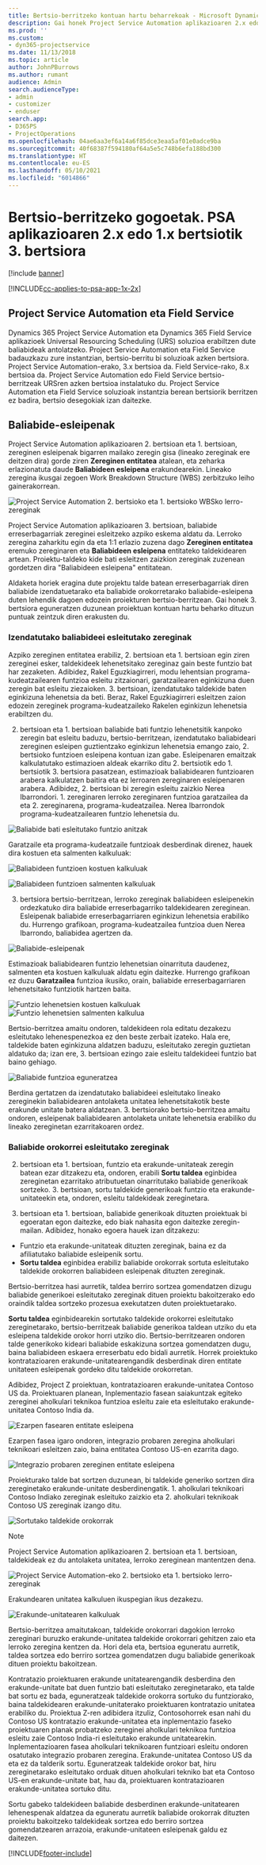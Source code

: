 ```yaml
---
title: Bertsio-berritzeko kontuan hartu beharrekoak - Microsoft Dynamics 365 Project Service Automation 2.x edo 1.x bertsiotik 3 bertsiora
description: Gai honek Project Service Automation aplikazioaren 2.x edo 1.x bertsiotik 3. bertsiora bertsio-berritzean egin behar dituzun gogoetei buruzko informazioa ematen du.
ms.prod: ''
ms.custom:
- dyn365-projectservice
ms.date: 11/13/2018
ms.topic: article
author: JohnPBurrows
ms.author: rumant
audience: Admin
search.audienceType:
- admin
- customizer
- enduser
search.app:
- D365PS
- ProjectOperations
ms.openlocfilehash: 04ae6aa3ef6a14a6f85dce3eaa5af01e0adce9ba
ms.sourcegitcommit: 40f68387f594180af64a5e5c748b6efa188bd300
ms.translationtype: HT
ms.contentlocale: eu-ES
ms.lasthandoff: 05/10/2021
ms.locfileid: "6014866"
---
```

# <a name="upgrade-considerations---psa-version-2x-or-1x-to-version-3"></a>Bertsio-berritzeko gogoetak. PSA aplikazioaren 2.x edo 1.x bertsiotik 3. bertsiora

[!include [banner](../includes/psa-now-project-operations.md)]

[!INCLUDE[cc-applies-to-psa-app-1x-2x](../includes/cc-applies-to-psa-app-1x-2x.md)]

## <a name="project-service-automation-and-field-service"></a>Project Service Automation eta Field Service
Dynamics 365 Project Service Automation eta Dynamics 365 Field Service aplikazioek Universal Resourcing Scheduling (URS) soluzioa erabiltzen dute baliabideak antolatzeko. Project Service Automation eta Field Service badauzkazu zure instantzian, bertsio-berritu bi soluzioak azken bertsiora. Project Service Automation-erako, 3.x bertsioa da. Field Service-rako, 8.x bertsioa da. Project Service Automation edo Field Service bertsio-berritzeak URSren azken bertsioa instalatuko du. Project Service Automation eta Field Service soluzioak instantzia berean bertsiorik berritzen ez badira, bertsio desegokiak izan daitezke.

## <a name="resource-assignments"></a>Baliabide-esleipenak
Project Service Automation aplikazioaren 2. bertsioan eta 1. bertsioan, zereginen esleipenak bigarren mailako zeregin gisa (lineako zereginak ere deitzen dira) gorde ziren **Zereginen entitatea** atalean, eta zeharka erlazionatuta daude **Baliabideen esleipena** erakundearekin. Lineako zeregina ikusgai zegoen Work Breakdown Structure (WBS) zerbitzuko leiho gainerakorrean.

![Project Service Automation 2. bertsioko eta 1. bertsioko WBSko lerro-zereginak](media/upgrade-line-task-01.png)

Project Service Automation aplikazioaren 3. bertsioan, baliabide erreserbagarriak zereginei esleitzeko azpiko eskema aldatu da. Lerroko zeregina zaharkitu egin da eta 1:1 erlazio zuzena dago **Zereginen entitatea** eremuko zereginaren eta **Baliabideen esleipena** entitateko taldekidearen artean. Proiektu-taldeko kide bati esleitzen zaizkion zereginak zuzenean gordetzen dira "Baliabideen esleipena" entitatean.  

Aldaketa horiek eragina dute projektu talde batean erreserbagarriak diren baliabide izendatuetarako eta baliabide orokorretarako baliabide-esleipena duten lehendik dagoen edozein proiekturen bertsio-berritzean. Gai honek 3. bertsiora eguneratzen duzunean proiektuan kontuan hartu beharko dituzun puntuak zeintzuk diren erakusten du. 

### <a name="tasks-assigned-to-named-resources"></a>Izendatutako baliabideei esleitutako zereginak
Azpiko zereginen entitatea erabiliz, 2. bertsioan eta 1. bertsioan egin ziren zereginei esker, taldekideek lehenetsitako zereginaz gain beste funtzio bat har zezaketen. Adibidez, Rakel Eguzkiagirreri, modu lehentsian programa-kudeatzailearen funtzioa esleitu zitzaionari, garatzailearen eginkizuna duen zeregin bat esleitu ziezaioken. 3. bertsioan, izendatutako taldekide baten eginkizuna lehenetsia da beti. Beraz, Rakel Eguzkiagirreri esleitzen zaion edozein zereginek programa-kudeatzaileko Rakelen eginkizun lehenetsia erabiltzen du.

2. bertsioan eta 1. bertsioan baliabide bati funtzio lehenetsitik kanpoko zeregin bat esleitu baduzu, bertsio-berritzean, izendatutako baliabideari zereginen esleipen guztientzako eginkizun lehenetsia emango zaio, 2. bertsioko funtzioen esleipena kontuan izan gabe. Esleipenaren emaitzak kalkulatutako estimazioen aldeak ekarriko ditu 2. bertsiotik edo 1. bertsiotik 3. bertsiora pasatzean, estimazioak baliabidearen funtzioaren arabera kalkulatzen baitira eta ez lerroaren zereginaren esleipenaren arabera. Adibidez, 2. bertsioan bi zeregin esleitu zaizkio Nerea Ibarrondori. 1. zereginaren lerroko zereginaren funtzioa garatzailea da eta 2. zereginarena, programa-kudeatzailea. Nerea Ibarrondok programa-kudeatzailearen funtzio lehenetsia du.

![Baliabide bati esleitutako funtzio anitzak](media/upgrade-multiple-roles-02.png)

Garatzaile eta programa-kudeatzaile funtzioak desberdinak direnez, hauek dira kostuen eta salmenten kalkuluak:

![Baliabideen funtzioen kostuen kalkuluak](media/upggrade-cost-estimates-03.png)

![Baliabideen funtzioen salmenten kalkuluak](media/upgrade-sales-estimates-04.png)

3. bertsiora bertsio-berritzean, lerroko zereginak baliabideen esleipenekin ordezkatuko dira baliabide erreserbagarriko taldekidearen zereginean. Esleipenak baliabide erreserbagarriaren eginkizun lehenetsia erabiliko du. Hurrengo grafikoan, programa-kudeatzailea funtzioa duen Nerea Ibarrondo, baliabidea agertzen da.

![Baliabide-esleipenak](media/resource-assignment-v2-05.png)

Estimazioak baliabidearen funtzio lehenetsian oinarrituta daudenez, salmenten eta kostuen kalkuluak aldatu egin daitezke. Hurrengo grafikoan ez duzu **Garatzailea** funtzioa ikusiko, orain, baliabide erreserbagarriaren lehenetsitako funtziotik hartzen baita.

![Funtzio lehenetsien kostuen kalkuluak](media/resource-assignment-cost-estimate-06.png)
![Funtzio lehenetsien salmenten kalkulua](media/resource-assignment-sales-estimate-07.png)

Bertsio-berritzea amaitu ondoren, taldekideen rola editatu dezakezu esleitutako lehenespenezkoa ez den beste zerbait izateko. Hala ere, taldekide baten eginkizuna aldatzen baduzu, esleitutako zeregin guztietan aldatuko da; izan ere, 3. bertsioan ezingo zaie esleitu taldekideei funtzio bat baino gehiago.

![Baliabide funtzioa eguneratzea](media/resource-role-assignment-08.png)

Berdina gertatzen da izendatutako baliabideei esleitutako lineako zereginekin baliabidearen antolaketa unitatea lehenetsitakotik beste erakunde unitate batera aldatzean. 3. bertsiorako bertsio-berritzea amaitu ondoren, esleipenak baliabidearen antolaketa unitate lehenetsia erabiliko du lineako zereginetan ezarritakoaren ordez.

### <a name="tasks-assigned-to-generic-resources"></a>Baliabide orokorrei esleitutako zereginak
2. bertsioan eta 1. bertsioan, funtzio eta erakunde-unitateak zeregin batean ezar ditzakezu eta, ondoren, erabili **Sortu taldea** eginbidea zereginetan ezarritako atributuetan oinarritutako baliabide generikoak sortzeko. 3. bertsioan, sortu taldekide generikoak funtzio eta erakunde-unitateekin eta, ondoren, esleitu taldekideak zereginetara.

2. bertsioan eta 1. bertsioan, baliabide generikoak dituzten proiektuak bi egoeratan egon daitezke, edo biak nahasita egon daitezke zeregin-mailan. Adibidez, honako egoera hauek izan ditzakezu:

- Funtzio eta erakunde-unitateak dituzten zereginak, baina ez da afiliatutako baliabide esleipenik sortu.
- **Sortu taldea** eginbidea erabiliz baliabide orokorrak sortuta esleitutako taldekide orokorren baliabideen esleipenak dituzten zereginak.

Bertsio-berritzea hasi aurretik, taldea berriro sortzea gomendatzen dizugu baliabide generikoei esleitutako zereginak dituen proiektu bakoitzerako edo oraindik taldea sortzeko prozesua exekutatzen duten proiektuetarako.

**Sortu taldea** eginbidearekin sortutako taldekide orokorrei esleitutako zereginetarako, bertsio-berritzeak baliabide generikoa taldean utziko du eta esleipena taldekide orokor horri utziko dio. Bertsio-berritzearen ondoren talde generikoko kideari baliabide eskakizuna sortzea gomendatzen dugu, baina baliabideen eskaera erreserbatu edo bidali aurretik. Horrek proiektuko kontratazioaren erakunde-unitatearengandik desberdinak diren entitate unitateen esleipenak gordeko ditu taldekide orokorretan.

Adibidez, Project Z proiektuan, kontratazioaren erakunde-unitatea Contoso US da. Proiektuaren planean, Inplementazio fasean saiakuntzak egiteko zereginei aholkulari teknikoa funtzioa esleitu zaie eta esleitutako erakunde-unitatea Contoso India da.

![Ezarpen fasearen entitate esleipena](media/org-unit-assignment-09.png)

Ezarpen fasea igaro ondoren, integrazio probaren zeregina aholkulari teknikoari esleitzen zaio, baina entitatea Contoso US-en ezarrita dago.  

![Integrazio probaren zereginen entitate esleipena](media/org-unit-generate-team-10.png)

Proiekturako talde bat sortzen duzunean, bi taldekide generiko sortzen dira zereginetako erakunde-unitate desberdinengatik. 1. aholkulari teknikoari Contoso Indiako zereginak esleituko zaizkio eta 2. aholkulari teknikoak Contoso US zereginak izango ditu.  

![Sortutako taldekide orokorrak](media/org-unit-assignments-multiple-resources-11.png)

> [!NOTE]
> Project Service Automation aplikazioaren 2. bertsioan eta 1. bertsioan, taldekideak ez du antolaketa unitatea, lerroko zereginean mantentzen dena.

![Project Service Automation-eko 2. bertsioko eta 1. bertsioko lerro-zereginak](media/line-tasks-12.png)

Erakundearen unitatea kalkuluen ikuspegian ikus dezakezu. 

![Erakunde-unitatearen kalkuluak](media/org-unit-estimates-view-13.png)
 
Bertsio-berritzea amaitutakoan, taldekide orokorrari dagokion lerroko zereginari buruzko erakunde-unitatea taldekide orokorrari gehitzen zaio eta lerroko zeregina kentzen da. Hori dela eta, bertsioa eguneratu aurretik, taldea sortzea edo berriro sortzea gomendatzen dugu baliabide generikoak dituen proiektu bakoitzean.

Kontratazio proiektuaren erakunde unitatearengandik desberdina den erakunde-unitate bat duen funtzio bati esleitutako zereginetarako, eta talde bat sortu ez bada, eguneratzeak taldekide orokorra sortuko du funtziorako, baina taldekidearen erakunde-unitaterako proiektuaren kontratazio unitatea erabiliko du. Proiektua Z-ren adibidera itzuliz, Contosohorrek esan nahi du Contoso US kontratazio erakunde-unitatea eta inplementazio faseko proiektuaren planak probatzeko zereginei aholkulari teknikoa funtzioa esleitu zaie Contoso India-ri esleitutako erakunde unitatearekin. Inplementazioaren fasea aholkulari teknikoaren funtzioari esleitu ondoren osatutako integrazio probaren zeregina. Erakunde-unitatea Contoso US da eta ez da talderik sortu. Eguneratzeak taldekide orokor bat, hiru zereginetarako esleitutako orduak dituen aholkulari tekniko bat eta Contoso US-en erakunde-unitate bat, hau da, proiektuaren kontratazioaren erakunde-unitatea sortuko ditu.   
 
Sortu gabeko taldekideen baliabide desberdinen erakunde-unitatearen lehenespenak aldatzea da eguneratu aurretik baliabide orokorrak dituzten proiektu bakoitzeko taldekideak sortzea edo berriro sortzea gomendatzearen arrazoia, erakunde-unitateen esleipenak galdu ez daitezen.



[!INCLUDE[footer-include](../includes/footer-banner.md)]
